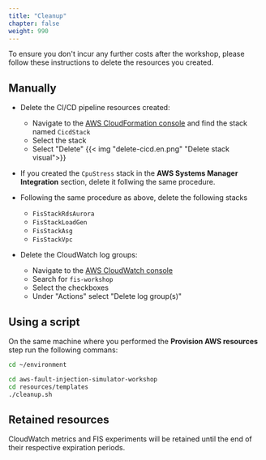 ```yaml
---
title: "Cleanup"
chapter: false
weight: 990
---
```


To ensure you don't incur any further costs after the workshop, please follow these instructions to delete the resources you created.

## Manually

* Delete the CI/CD pipeline resources created: 
  * Navigate to the [AWS CloudFormation console](https://console.aws.amazon.com/cloudformation/home?#/stacks?filteringStatus=active&filteringText=CicdStack&viewNested=true&hideStacks=false) and find the stack named `CicdStack` 
  * Select the stack 
  * Select "Delete" 
  {{< img "delete-cicd.en.png" "Delete stack visual">}}
* If you created the `CpuStress` stack in the **AWS Systems Manager Integration** section, delete it follwing the same procedure.
* Following the same procedure as above, delete the following stacks
  * `FisStackRdsAurora`
  * `FisStackLoadGen`
  * `FisStackAsg`
  * `FisStackVpc`

* Delete the CloudWatch log groups:
  * Navigate to the [AWS CloudWatch console](https://console.aws.amazon.com/cloudwatch/home?#logsV2:log-groups$3FlogGroupNameFilter$3Dfis-workshop)
  * Search for `fis-workshop`
  * Select the checkboxes
  * Under "Actions" select "Delete log group(s)"

## Using a script

On the same machine where you performed the **Provision AWS resources** step run the following commans:

```bash
cd ~/environment
```

```bash
cd aws-fault-injection-simulator-workshop
cd resources/templates
./cleanup.sh
```

## Retained resources

CloudWatch metrics and FIS experiments will be retained until the end of their respective expiration periods.

